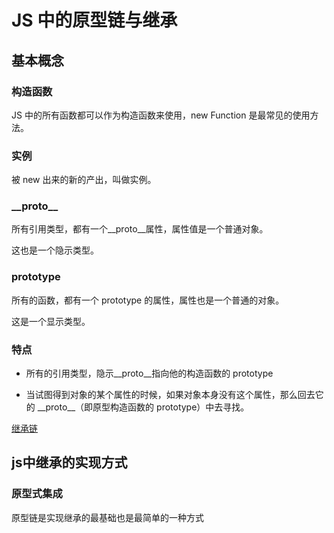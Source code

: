 # JS 中的原型链与继承

## 基本概念

### 构造函数

JS 中的所有函数都可以作为构造函数来使用，new Function 是最常见的使用方法。

### 实例

被 new 出来的新的产出，叫做实例。

### \_\_proto\_\_

所有引用类型，都有一个\_\_proto\_\_属性，属性值是一个普通对象。

这也是一个隐示类型。

### prototype

所有的函数，都有一个 prototype 的属性，属性也是一个普通的对象。

这是一个显示类型。

### 特点

- 所有的引用类型，隐示\_\_proto\_\_指向他的构造函数的 prototype

- 当试图得到对象的某个属性的时候，如果对象本身没有这个属性，那么回去它的 \_\_proto\_\_（即原型构造函数的 prototype）中去寻找。

[继承链](./Snipaste_2022-05-11_13-49-46.jpg)

## js中继承的实现方式

### 原型式集成

原型链是实现继承的最基础也是最简单的一种方式
